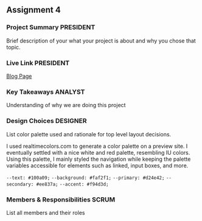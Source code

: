 ## Assignment 4

### Project Summary PRESIDENT

Brief description of your what your project is about and why you chose that topic.

### Live Link PRESIDENT

[Blog Page](https://{username}.github.io/{reponame}/homework-2)

### Key Takeaways ANALYST

Understanding of why we are doing this project

### Design Choices DESIGNER

List color palette used and rationale for top level layout decisions.

I used realtimecolors.com to generate a color palette on a preview site. I eventually settled with a nice white and red palette, resembling IU colors. Using this palette, I mainly styled the navigation while keeping the palette variables accessible for elements such as linked, input boxes, and more.

`--text: #100a09;`
`--background: #faf2f1;`
`--primary: #d24e42;`
`--secondary: #ee837a;`
`--accent: #f94d3d;`

### Members & Responsibilities SCRUM

List all members and their roles
